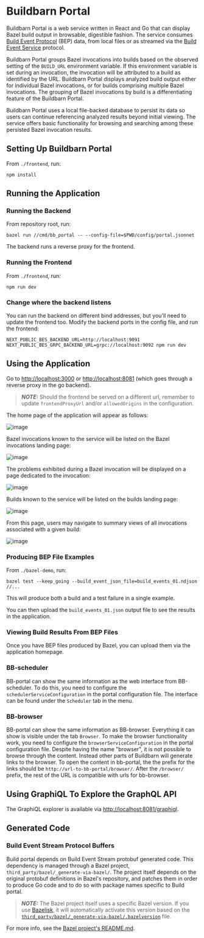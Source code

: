 # Buildbarn Portal

Buildbarn Portal is a web service written in React and Go that can display Bazel build output in browsable, digestible fashion.
The service consumes [Build Event Protocol](https://bazel.build/remote/bep) (BEP) data, from local files or as streamed via the [Build Event Service](https://bazel.build/remote/bep#build-event-service) protocol.

Buildbarn Portal groups Bazel invocations into builds based on the observed setting of the `BUILD_URL` environment variable.
If this environment variable is set during an invocation, the invocation will be attributed to a build as identified by the URL.
Buildbarn Portal displays analyzed build output either for individual Bazel invocations, or for builds comprising multiple Bazel invocations.
The grouping of Bazel invocations by build is a differentiating feature of the Buildbarn Portal.

Buildbarn Portal uses a local file-backed database to persist its data so users can continue referencing analyzed results beyond initial viewing.
The service offers basic functionality for browsing and searching among these persisted Bazel invocation results.

## Setting Up Buildbarn Portal

From `./frontend`, run:

```
npm install
```

## Running the Application

### Running the Backend

From repository root, run:

```
bazel run //cmd/bb_portal -- --config-file=$PWD/config/portal.jsonnet
```

The backend runs a reverse proxy for the frontend.

### Running the Frontend

From `./frontend`, run:

```
npm run dev
```

### Change where the backend listens

You can run the backend on different bind addresses, but you'll need to update
the frontend too. Modify the backend ports in the config file, and run the frontend:

```
NEXT_PUBLIC_BES_BACKEND_URL=http://localhost:9091 NEXT_PUBLIC_BES_GRPC_BACKEND_URL=grpc://localhost:9092 npm run dev
```

## Using the Application

Go to <http://localhost:3000> or <http://localhost:8081> (which goes through a reverse proxy in the go backend).

> **_NOTE:_** Should the frontend be served on a different url, remember to
> update `frontendProxyUrl` and/or `allowedOrigins` in the configuration.

The home page of the application will appear as follows:

![image](docs/screenshots/home.png)

Bazel invocations known to the service will be listed on the Bazel invocations landing page:

![image](docs/screenshots/bazel-invocations.png)

The problems exhibited during a Bazel invocation will be displayed on a page dedicated to the invocation:

![image](docs/screenshots/bazel-invocation.png)

Builds known to the service will be listed on the builds landing page:

![image](docs/screenshots/builds.png)

From this page, users may navigate to summary views of all invocations associated with a given build:

![image](docs/screenshots/build.png)

### Producing BEP File Examples

From `./bazel-demo`, run:

```
bazel test --keep_going --build_event_json_file=build_events_01.ndjson //...
```

This will produce both a build and a test failure in a single example.

You can then upload the `build_events_01.json` output file to see the results in the application.

### Viewing Build Results From BEP Files

Once you have BEP files produced by Bazel, you can upload them via the application homepage.

### BB-scheduler

BB-portal can show the same information as the web interface from BB-scheduler. To do this, you need to configure the `schedulerServiceConfiguration` in the portal configuration file. The interface can be found under the `Scheduler` tab in the menu.

### BB-browser

BB-portal can show the same information as BB-browser. Everything it can show is visible under the tab `Browser`. To make the browser functionality work, you need to configure the `browserServiceConfiguration` in the portal configuration file. Despite having the name "browser", it is not possible to browse through the content. Instead other parts of Buildbarn will generate links to the browser. To open the content in bb-portal, the the prefix for the links should be `http://url-to-bb-portal/browser/`. After the `/browser/` prefix, the rest of the URL is compatible with urls for bb-browser.

## Using GraphiQL To Explore the GraphQL API

The GraphiQL explorer is available via <http://localhost:8081/graphiql>.

## Generated Code

### Build Event Stream Protocol Buffers

Build portal depends on Build Event Stream protobuf generated code.
This dependency is managed through a Bazel project, `third_party/bazel/_generate-via-bazel/`.
The project itself depends on the original protobuf definitions in Bazel's repository, and patches them in order to produce Go code and to do so with package names specific to Build portal.

> **_NOTE:_** The Bazel project itself uses a specific Bazel version.
> If you use [Bazelisk](https://github.com/bazelbuild/bazelisk), it will automatically activate this version based on the [`third_party/bazel/_generate-via-bazel/.bazelversion`](third_party/bazel/_generate-via-bazel/.bazelversion) file.

For more info, see the [Bazel project's README.md](third_party/bazel/_generate-via-bazel/README.md).
